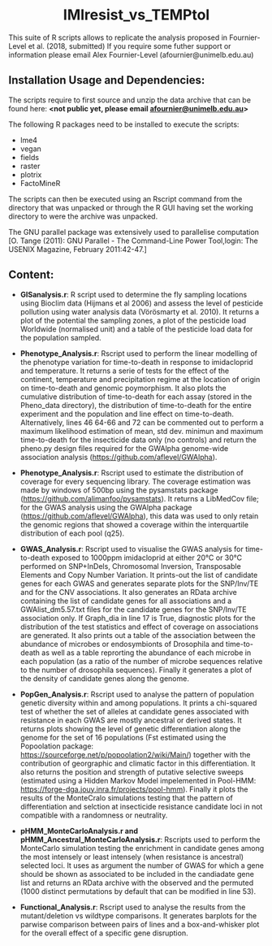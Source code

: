<h1 align="center">IMIresist_vs_TEMPtol</h1>
This suite of R scripts allows to replicate the analysis proposed in Fournier-Level et al. (2018, submitted)
If you require some futher support or information please email Alex Fournier-Level (afournier@unimelb.edu.au)

## Installation Usage and Dependencies:
The scripts require to first source and unzip the data archive that can be found here: **<not public yet, please email afournier@unimelb.edu.au>**

The following R packages need to be installed to execute the scripts:
- lme4
- vegan
- fields
- raster
- plotrix
- FactoMineR

The scripts can then be executed using an Rscript command from the directory that was unpacked or through the R GUI having set the working directory to were the archive was unpacked.

The GNU parallel package was extensively used to parallelise computation [O. Tange (2011): GNU Parallel - The Command-Line Power Tool,login: The USENIX Magazine, February 2011:42-47.]

## Content:

- **GISanalysis.r**:
  R script used to determine the fly sampling locations using Bioclim data (Hijmans et al 2006) and assess the level of pesticide pollution using water analysis data (Vörösmarty et al. 2010).
  It returns a plot of the potential the sampling zones, a plot of the pesticide load Worldwide (normalised unit) and a table of the pesticide load data for the population sampled.
  
- **Phenotype_Analysis.r**:
  Rscript used to perform the linear modelling of the phenotype variation for time-to-death in response to imidacloprid and temperature.
  It returns a serie of tests for the effect of the continent, temperature and precipitation regime at the location of origin on time-to-death and genomic poymorphism. It also plots the cumulative distribution of time-to-death for each assay (stored in the Pheno_data directory), the distribution of time-to-death for the entire experiment and the population and line effect on time-to-death.
  Alternatively, lines 46 64-66 and 72 can be commented out to perform a maximum likelihood estimation of mean, std dev. minimun and maximum time-to-death for the insecticide data only (no controls) and return the pheno.py design files required for the GWAlpha genome-wide association analysis (https://github.com/aflevel/GWAlpha).

- **Phenotype_Analysis.r**:
  Rscript used to estimate the distribution of coverage for every sequencing library. The coverage estimation was made by windows of 500bp using the pysamstats package (https://github.com/alimanfoo/pysamstats). 
  It returns a LibMedCov file; for the GWAS analysis using the GWAlpha package (https://github.com/aflevel/GWAlpha), this data was used to only retain the genomic regions that showed a coverage within the interquartile distribution of each pool (q25).

- **GWAS_Analysis.r**:
  Rscript used to visualise the GWAS analysis for time-to-death exposed to 1000ppm imidacloprid at either 20°C or 30°C performed on SNP+InDels, Chromosomal Inversion, Transposable Elements and Copy Number Variation.
  It prints-out the list of candidate genes for each GWAS and generates separate plots for the SNP/Inv/TE and for the CNV associations. It also generates an RData archive containing the list of candidate genes for all associations and a GWAlist_dm5.57.txt files for the candidate genes for the SNP/Inv/TE association only. If Graph_dia in line 17 is True, diagnostic plots for the distribution of the test statistics and effect of coverage on associations are generated.
  It also prints out a table of the association between the abundance of microbes or endosymbionts of Drosophila and time-to-death as well as a table reprorting the abundance of each microbe in each population (as a ratio of the number of microbe sequences relative to the number of drosophila sequences).
  Finally it generates a plot of the density of candidate genes along the genome.
 
 - **PopGen_Analysis.r**:
  Rscript used to analyse the pattern of population genetic diversity within and among populations.
  It prints a chi-squared test of whether the set of alleles at candidate genes associated with resistance in each GWAS are mostly ancestral or derived states.
  It returns plots showing the level of genetic differentiation along the genome for the set of 16 populations (Fst estimated using the Popoolation package: https://sourceforge.net/p/popoolation2/wiki/Main/) together with the contribution of georgraphic and climatic factor in this differentiation. It also returns the position and strength of putative selective sweeps (estimated using a Hidden Markov Model impelemented in Pool-HMM: https://forge-dga.jouy.inra.fr/projects/pool-hmm). Finally it plots the results of the MonteCralo simulations testing that the pattern of differentiation and selction at insecticide resistance candidate loci in not compatible with a randomness or neutrality.
  
- **pHMM_MonteCarloAnalysis.r and pHMM_Ancestral_MonteCarloAnalysis.r**:
  Rscripts used to perform the MonteCarlo simulation testing the enrichment in candidate genes among the most intensely or least intensely (when resistance is ancestral) selected loci.
  It uses as argument the number of GWAS for which a gene should be shown as associated to be included in the candiadate gene list and returns an RData archive with the observed and the permuted (1000 distinct permutations by default that can be modified in line 53).

 - **Functional_Analysis.r**:
  Rscript used to analyse the results from the mutant/deletion vs wildtype comparisons. It generates barplots for the parwise comparison between pairs of lines and a box-and-whisker plot for the overall effect of a specific gene disruption.
  

